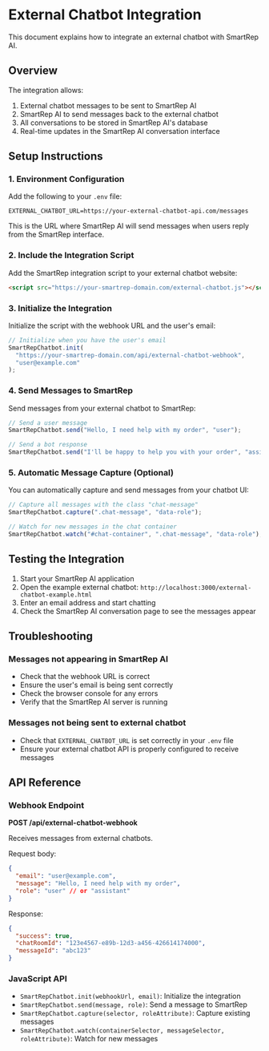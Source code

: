 # External Chatbot Integration

This document explains how to integrate an external chatbot with SmartRep AI.

## Overview

The integration allows:
1. External chatbot messages to be sent to SmartRep AI
2. SmartRep AI to send messages back to the external chatbot
3. All conversations to be stored in SmartRep AI's database
4. Real-time updates in the SmartRep AI conversation interface

## Setup Instructions

### 1. Environment Configuration

Add the following to your `.env` file:

```
EXTERNAL_CHATBOT_URL=https://your-external-chatbot-api.com/messages
```

This is the URL where SmartRep AI will send messages when users reply from the SmartRep interface.

### 2. Include the Integration Script

Add the SmartRep integration script to your external chatbot website:

```html
<script src="https://your-smartrep-domain.com/external-chatbot.js"></script>
```

### 3. Initialize the Integration

Initialize the script with the webhook URL and the user's email:

```javascript
// Initialize when you have the user's email
SmartRepChatbot.init(
  "https://your-smartrep-domain.com/api/external-chatbot-webhook",
  "user@example.com"
);
```

### 4. Send Messages to SmartRep

Send messages from your external chatbot to SmartRep:

```javascript
// Send a user message
SmartRepChatbot.send("Hello, I need help with my order", "user");

// Send a bot response
SmartRepChatbot.send("I'll be happy to help you with your order", "assistant");
```

### 5. Automatic Message Capture (Optional)

You can automatically capture and send messages from your chatbot UI:

```javascript
// Capture all messages with the class "chat-message"
SmartRepChatbot.capture(".chat-message", "data-role");

// Watch for new messages in the chat container
SmartRepChatbot.watch("#chat-container", ".chat-message", "data-role");
```

## Testing the Integration

1. Start your SmartRep AI application
2. Open the example external chatbot: `http://localhost:3000/external-chatbot-example.html`
3. Enter an email address and start chatting
4. Check the SmartRep AI conversation page to see the messages appear

## Troubleshooting

### Messages not appearing in SmartRep AI

- Check that the webhook URL is correct
- Ensure the user's email is being sent correctly
- Check the browser console for any errors
- Verify that the SmartRep AI server is running

### Messages not being sent to external chatbot

- Check that `EXTERNAL_CHATBOT_URL` is set correctly in your `.env` file
- Ensure your external chatbot API is properly configured to receive messages

## API Reference

### Webhook Endpoint

**POST /api/external-chatbot-webhook**

Receives messages from external chatbots.

Request body:
```json
{
  "email": "user@example.com",
  "message": "Hello, I need help with my order",
  "role": "user" // or "assistant"
}
```

Response:
```json
{
  "success": true,
  "chatRoomId": "123e4567-e89b-12d3-a456-426614174000",
  "messageId": "abc123"
}
```

### JavaScript API

- `SmartRepChatbot.init(webhookUrl, email)`: Initialize the integration
- `SmartRepChatbot.send(message, role)`: Send a message to SmartRep
- `SmartRepChatbot.capture(selector, roleAttribute)`: Capture existing messages
- `SmartRepChatbot.watch(containerSelector, messageSelector, roleAttribute)`: Watch for new messages 